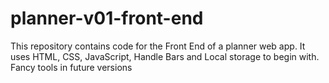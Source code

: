 # planner-v01-front-end
This repository contains code for the Front End of a planner web app. It uses HTML, CSS, JavaScript, Handle Bars and Local storage to begin with. Fancy tools in future versions
